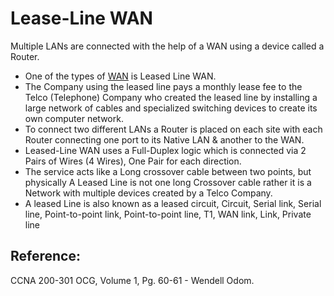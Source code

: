 # Lease-Line WAN

Multiple LANs are connected with the help of a WAN using a device called a Router.

* One of the types of [WAN](https://app.gitbook.com/@mudassirs46/s/network-fundamentals/~/drafts/-MRZ8l67L5MHnaQIEh9W/wan) is Leased Line WAN.
* The Company using the leased line pays a monthly lease fee to the Telco \(Telephone\) Company who created the leased line by installing a large network of cables and specialized switching devices to create its own computer network.
* To connect two different LANs a Router is placed on each site with each Router connecting one port to its Native LAN & another to the WAN.
* Leased-Line WAN uses a Full-Duplex logic which is connected via 2 Pairs of Wires \(4 Wires\), One Pair for each direction.
* The service acts like a Long crossover cable between two points, but physically A Leased Line is not one long Crossover cable rather it is a Network with multiple devices created by a Telco Company.
* A leased Line is also known as a leased circuit, Circuit, Serial link, Serial line, Point-to-point link, Point-to-point line, T1, WAN link, Link, Private line

## Reference:

CCNA 200-301 OCG, Volume 1, Pg. 60-61 - Wendell Odom.

